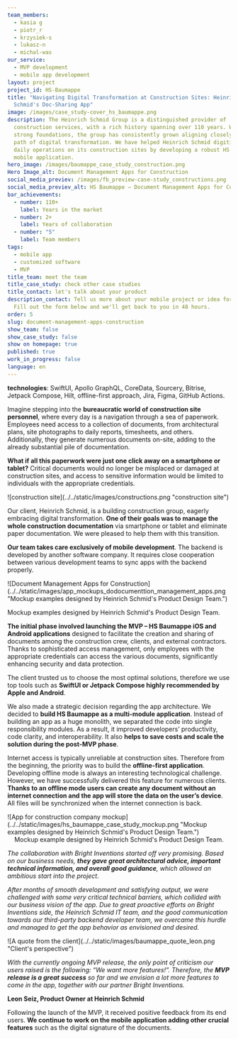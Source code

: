```yaml
---
team_members:
  - kasia g
  - piotr_r
  - krzysiek-s
  - lukasz-n
  - michal-was
our_service:
  - MVP development
  - mobile app development
layout: project
project_id: HS-Baumappe
title: "Navigating Digital Transformation at Construction Sites: Heinrich
  Schmid's Doc-Sharing App"
image: /images/case_study-cover_hs_baumappe.png
description: The Heinrich Schmid Group is a distinguished provider of
  construction services, with a rich history spanning over 110 years. With such
  strong foundations, the group has consistently grown aligning closely with the
  path of digital transformation. We have helped Heinrich Schmid digitize their
  daily operations on its construction sites by developing a robust HS Baumappe
  mobile application.
hero_image: /images/baumappe_case_study_construction.png
Hero Image_alt: Document Management Apps for Construction
social_media_previev: /images/fb_preview-case-study_constructions.png
social_media_previev_alt: HS Baumappe – Document Management Apps for Construction
bar_achievements:
  - number: 110+
    label: Years in the market
  - number: 2+
    label: Years of collaboration
  - number: "5"
    label: Team members
tags:
  - mobile app
  - customized software
  - MVP
title_team: meet the team
title_case_study: check other case studies
title_contact: let's talk about your product
description_contact: Tell us more about your mobile project or idea for an app.
  Fill out the form below and we'll get back to you in 48 hours.
order: 5
slug: document-management-apps-construction
show_team: false
show_case_study: false
show on homepage: true
published: true
work_in_progress: false
language: en
---
```

<TitleWithIcon sectionTitle="technologies" titleIcon="/images/skills.svg" titleIconAlt="technologies" />

<Gallery images='[{"src":"/images/swift_icon_stack.svg","alt":"Swift"},{"src":"/images/kotlin_new_stack_logo.svg","alt":"Kotlin"},{"src":"/images/new_logo_figma_stack.png","alt":"Figma"},{"src":"/images/github_stack_logo.png","alt":"Github"},{"src":"/images/jetpackcompose.svg","alt":"jetpack compose"}]' />

**technologies**: SwiftUI, Apollo GraphQL, CoreData, Sourcery, Bitrise, Jetpack Compose, Hilt, offline-first approach, Jira, Figma, GitHub Actions.

<TitleWithIcon sectionTitle="problem: site construction staff overloaded with paper documentation" titleIcon="/images/icon_title_about.svg" titleIconAlt="problem" />

Imagine stepping into the **bureaucratic world of construction site personnel**, where every day is a navigation through a sea of paperwork. Employees need access to a collection of documents, from architectural plans, site photographs to daily reports, timesheets, and others. Additionally, they generate numerous documents on-site, adding to the already substantial pile of documentation.

**What if all this paperwork were just one click away on a smartphone or tablet?** Critical documents would no longer be misplaced or damaged at construction sites, and access to sensitive information would be limited to individuals with the appropriate credentials.

<div className="image">![construction site](../../static/images/constructions.png "construction site")</div>

<TitleWithIcon sectionTitle="solution: digital document sharing with a mobile app" titleIcon="/images/gearwheel.svg" titleIconAlt="the solution" />

Our client, Heinrich Schmid, is a building construction group, eagerly embracing digital transformation. **One of their goals was to manage the whole construction documentation** via smartphone or tablet and eliminate paper documentation. We were pleased to help them with this transition.

**Our team takes care exclusively of mobile development**. The backend is developed by another software company. It requires close cooperation between various development teams to sync apps with the backend properly.

<div className="image">![Document Management Apps for Construction](../../static/images/app_mockups_dodocumenttion_management_apps.png "Mockup examples designed by Heinrich Schmid's Product Design Team.")</div>

Mockup examples designed by Heinrich Schmid's Product Design Team.  

**The initial phase involved launching the MVP – HS Baumappe iOS and Android applications** designed to facilitate the creation and sharing of documents among the construction crew, clients, and external contractors. Thanks to sophisticated access management, only employees with the appropriate credentials can access the various documents, significantly enhancing security and data protection.

The client trusted us to choose the most optimal solutions, therefore we use top tools such as **SwiftUI or Jetpack Compose highly recommended by Apple and Android**.

We also made a strategic decision regarding the app architecture. We decided to **build HS Baumappe as a multi-module application**. Instead of building an app as a huge monolith, we separated the code into single responsibility modules. As a result, it improved developers’ productivity, code clarity, and interoperability. It also **helps to save costs and scale the solution during the post-MVP phase**.

<TitleWithIcon sectionTitle="challenge: addressing internet connection shortages at construction sites" titleIcon="/images/two_flags.svg" titleIconAlt="challenge " />

Internet access is typically unreliable at construction sites. Therefore from the beginning, the priority was to build the **offline-first application**. Developing offline mode is always an interesting technological challenge. However, we have successfully delivered this feature for numerous clients. **Thanks to an offline mode users can create any document without an internet connection and the app will store the data on the user’s device**. All files will be synchronized when the internet connection is back.

<div className="image">![App for construction company mockup](../../static/images/hs_baumappe_case_study_mockup.png "Mockup examples designed by Heinrich Schmid's Product Design Team.")</div>

<center>Mockup example designed by Heinrich Schmid's Product Design Team.</center>

<TitleWithIcon sectionTitle="client’s perspective" titleIcon="/images/clients_perspective_icon.svg" titleIconAlt="client’s perspective" />

*The collaboration with Bright Inventions started off very promising. Based on our business needs, **they gave great architectural advice, important technical information, and overall good guidance**, which allowed an ambitious start into the project.*

*After months of smooth development and satisfying output, we were challenged with some very critical technical barriers, which collided with our business vision of the app. Due to great proactive efforts on Bright Inventions side, the Heinrich Schmid IT team, and the good communication towards our third-party backend developer team, we overcame this hurdle and managed to get the app behavior as envisioned and desired.* 

<div className="image">![A quote from the client](../../static/images/baumappe_quote_leon.png "Client's perspective")</div>

*With the currently ongoing MVP release, the only point of criticism our users raised is the following: “We want more features!”. Therefore, the **MVP release is a great success** so far and we envision a lot more features to come in the app, together with our partner Bright Inventions.*

**Leon Seiz, Product Owner at Heinrich Schmid**

<TitleWithIcon sectionTitle="the result of the partnership" titleIcon="/images/icon_result_svg.svg" titleIconAlt="result" />

Following the launch of the MVP, it received positive feedback from its end users. **We continue to work on the mobile application adding other crucial features** such as the digital signature of the documents.
